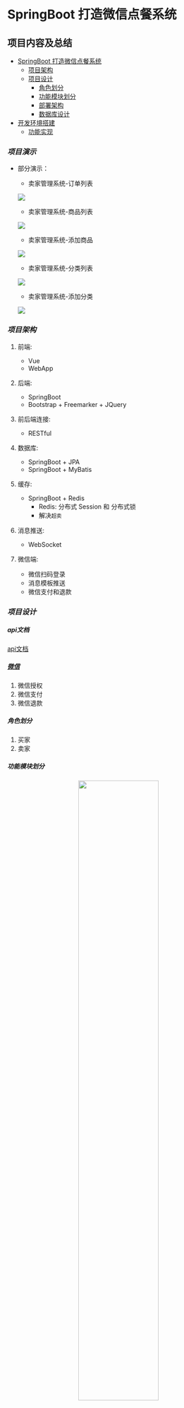 # SpringBoot 打造微信点餐系统

## 项目内容及总结

- [SpringBoot 打造微信点餐系统](#springboot-打造微信点餐系统)
    - [项目架构](#项目架构)
    - [项目设计](#项目设计)
        - [角色划分](#角色划分)
        - [功能模块划分](#功能模块划分)
        - [部署架构](#部署架构)
        - [数据库设计](#数据库设计)
- [开发环境搭建](#开发环境搭建)
    - [功能实现](#功能实现)

### *项目演示*

- 部分演示：

  - 卖家管理系统-订单列表

  ![](./docs/res/order_list.png)

  - 卖家管理系统-商品列表

  ![](./docs/res/product_list.png)
  
  - 卖家管理系统-添加商品

  ![](./docs/res/product_index.png)
  
  - 卖家管理系统-分类列表
  
  ![](./docs/res/category_list.png)
  
  - 卖家管理系统-添加分类
  
  ![](./docs/res/category_index.png)

### *项目架构*

1. 前端:
   - Vue
   - WebApp

2. 后端:
   - SpringBoot
   - Bootstrap + Freemarker + JQuery

3. 前后端连接:
   - RESTful

4. 数据库:
   - SpringBoot + JPA
   - SpringBoot + MyBatis

5. 缓存:
   - SpringBoot + Redis
      - Redis: 分布式 Session 和 分布式锁
      - 解决`超卖`

6. 消息推送:
   - WebSocket

7. 微信端:
   - 微信扫码登录
   - 消息模板推送
   - 微信支付和退款

### *项目设计*

##### api文档

[api文档](./docs/API.md)

##### [微信](./docs/WeChat.md)

1. 微信授权
2. 微信支付
3. 微信退款

##### 角色划分

1. 买家
2. 卖家

##### 功能模块划分

<div align=center><img src="./docs/E-R.svg" width="60%"></div>

##### 部署架构

微信前端和浏览器请求通过Nginx转发给Tomcat,如果需要缓存,就请求Redis, 否则就请求MySQL

#### 分布式系统

[分布式系统](./docs/分布式系统.md)

#### MyBatis

[MyBatis](./docs/MyBatis.md)

#### Redis

[Redis](./docs/Redis.md)

##### 数据库设计

1. 表之间的关系

<div align=center><img src="./docs/E-R1.svg" width="75%" ></div>

2. 具体表

|#|Table|
|:-|:-|
|商品分类表|product_category|
|商品表|product_info|
|订单详情表|order_detail|
|订单主表|order_master|
|卖家信息表|seller_info|

### *开发环境搭建*  

|#|Version|#|Version|
| :- | :- | :- | :- |
|SpringBoot|1.5.20|Linux|CentOS 7.3|
|Idea|2019.1.1|JDK|1.8.0_202|
|Maven|3.3.9|MySQL|5.7.25|
|||Nginx|1.11.7|
|||Redis|3.2.8|

### *日志*

[日志框架](./docs/logger.md)

### *功能实现*

1. 买家端
    - [x] 买家端类目
    - [x] 买家端商品
    - [x] 买家端订单

2. 卖家端
    - [x] 卖家端订单
    - [x] 卖家端通用功能和上下架
    - [x] 卖家端新增商品和类目

3. 微信端
    - [x] 微信公众平台注册问题，暂无法调用
    - [ ] 微信授权
    - [ ] 微信支付和退款

4. 买家和卖家端联通
    - [x] 分布式session
    - [x] 卖家信息表
    - [x] 登陆登出

5. 优化
    - [x] 异常捕获
    - [x] MyBatis
    - [x] 并发
    - [x] Redis

### *项目已知问题*

- 微信公众平台账号问题，待解决
- 域名转发写死，不能读取配置文件